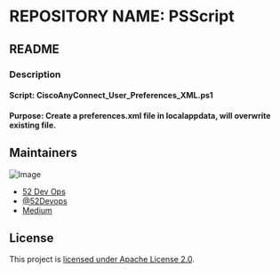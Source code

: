 # REPOSITORY NAME: PSScript
## README

### Description
#### Script:	CiscoAnyConnect_User_Preferences_XML.ps1
#### Purpose:  Create a preferences.xml file in localappdata, will overwrite existing file. 

## Maintainers
![Image](https://pbs.twimg.com/profile_images/850313274465947648/Eg6xmQWH_400x400.jpg)
- [52 Dev Ops](https://github.com/52-devops) 
- [@52Devops](http://twitter.com/52Devops)
- [Medium](https://medium.com/@52devops) 

## License

This project is [licensed under Apache License 2.0](LICENSE).
